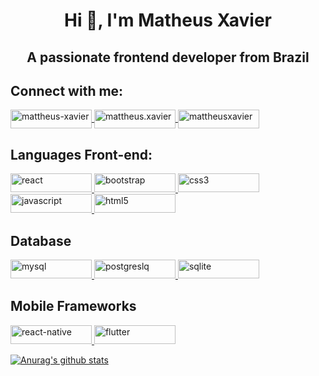 <h1 align="center">Hi 👋, I'm Matheus Xavier</h1>
<h2 align="center">A passionate frontend developer from Brazil</h2>

<h2 align="left">Connect with me:</h2>
<p align="left">
  <a href="https://linkedin.com/in/mattheus-xavier" target="_blank">
    <img align="center" src="https://img.shields.io/badge/LinkedIn-0077B5?style=for-the-badge&logo=linkedin&logoColor=white" alt="mattheus-xavier" height="30" width="130" />     </a>
  <a href="https://instagram.com/mattheus.xavier" target="_blank">
    <img align="center" src="https://img.shields.io/badge/Instagram-E4405F?style=for-the-badge&logo=instagram&logoColor=white" alt="mattheus.xavier" height="30" width="130" />     </a>
  <a href="https://api.whatsapp.com/send?phone=+5527999265198" target="_blank">
    <img align="center" src="https://img.shields.io/badge/WhatsApp-25D366?style=for-the-badge&logo=whatsapp&logoColor=white" alt="mattheusxavier" height="30" width="130" />
  </a>
</p>

<h2 align="left">Languages Front-end:</h2>
<p align="left">
<a href="https://reactjs.org/" target="_blank"> 
  <img src="https://img.shields.io/badge/React-20232A?style=for-the-badge&logo=react&logoColor=61DAFB" alt="react" height="30" width="130"/>
</a>
<a href="https://getbootstrap.com" target="_blank"> 
  <img src="https://img.shields.io/badge/Bootstrap-563D7C?style=for-the-badge&logo=bootstrap&logoColor=white" alt="bootstrap" height="30" width="130"/>
</a>
<a href="https://www.w3schools.com/css/" target="_blank"> 
  <img src="https://img.shields.io/badge/CSS3-1572B6?style=for-the-badge&logo=css3&logoColor=white" alt="css3" height="30" width="130"/>
</a>
<a href="https://developer.mozilla.org/en-US/docs/Web/JavaScript" target="_blank">
  <img src="https://img.shields.io/badge/JavaScript-F7DF1E?style=for-the-badge&logo=javascript&logoColor=black" alt="javascript" height="30" width="130"/>
</a>
<a href="https://www.w3.org/html/" target="_blank">
  <img src="https://img.shields.io/badge/HTML5-E34F26?style=for-the-badge&logo=html5&logoColor=white" alt="html5" height="30" width="130"/>
</a> 
</p>


<h2 align="left">Database</h2>
<a href="https://www.mysql.com/" target="_blank">
  <img src="https://img.shields.io/badge/MySQL-00000F?style=for-the-badge&logo=mysql&logoColor=white" alt="mysql" height="30" width="130"/>
</a>
<a href="https://www.postgresql.org/" target="_blank">
  <img src="https://img.shields.io/badge/PostgreSQL-316192?style=for-the-badge&logo=postgresql&logoColor=white" alt="postgreslq" height="30" width="130"/>
</a>
<a href="https://www.sqlite.org/index.html" target="_blank">
  <img src="https://img.shields.io/badge/SQLite-07405E?style=for-the-badge&logo=sqlite&logoColor=white" alt="sqlite" height="30" width="130"/>
</a>
<h2>Mobile Frameworks</h2>
<a href="https://reactnative.dev/" target="_blank">
  <img src="https://img.shields.io/badge/React_Native-20232A?style=for-the-badge&logo=react&logoColor=61DAFB" alt="react-native" height="30" width="130"/>
</a>
<a href="https://flutter.dev/" target="_blank">
  <img src="https://img.shields.io/badge/Flutter-02569B?style=for-the-badge&logo=flutter&logoColor=white" alt="flutter" height="30" width="130"/>
</a>


  
  
  
  
  
  
  
  
  
  
  
  
  
  [![Anurag's github stats](https://github-readme-stats.vercel.app/api?username=mattheusxavier&count_private=true&show_icons=true&theme=dracula)](https://github.com/anuraghazra/github-readme-stats)
